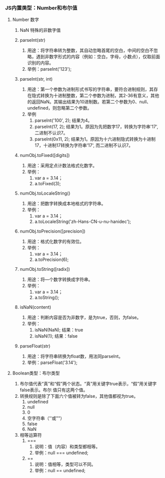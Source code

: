### JS内置类型：Number和布尔值 ###
1. Number 数字
	1. NaN 特殊的非数字值
	2. parseInt(str)
		1. 用途：将字符串转为整数，其自动忽略首尾的空白，中间的空白不忽略，遇到非数字形式的内容（例如：空白，字母，小数点），仅取前面识别的内容。
		2. 举例：parseInt('123');
	3. parseInt(str, int)
		1. 用途：第一个参数为进制形式书写的字符串，要符合进制规则，其存在隐式转换为十进制整数，第二个参数为进制，其2-36有意义，其他的返回NaN。其输出结果为10进制数。若第二个参数为0、null、undefined，则忽略第二个参数。
		2. 举例
			1. parseInt('100', 2); 结果为4。
			2. parseInt(17, 2); 结果为1。原因为先把数字17，转换为字符串'17', 二进制不认识7。
			2. parseInt(0x11, 2); 结果为1。原因为十六进制隐式转换为十进制17，十进制17转换为字符串'17', 而二进制不认识7。
	3.  numObj.toFixed([digits])
		1.  用途：采用定点计数法格式化数字。
		2.  举例：
			1.  var a = 3.14；
			2.  a.toFixed(3);

	4. numObj.toLocaleString()
		1. 用途：把数字转换成本地格式的字符串。
		2. 举例：
			1. var a = 3.14；
			1. a.toLocaleString('zh-Hans-CN-u-nu-hanidec');

	5. numObj.toPrecision([precision]) 
		1. 用途：格式化数字的有效位。
		2. 举例：
			1. var a = 3.14；
			2. a.toPrecision(6);

	6. numObj.toString([radix]) 
		1. 用途：将—个数字转换成字符串。
		2. 举例：
			1. var a = 3.14；
			2. a.toString();
	7. isNaN(content)
		1. 用途：判断内容是否为非数字，是为true，否则，为false。
		2. 举例：
			1. isNaN(NaN);	结果：true
			2. isNaN(1);	结果：false
	8. parseFloat(str)
		1. 用途：将字符串转换为float数，用法同parseInt。
		2. 举例：parseFloat('3.14');

2. Boolean类型：布尔类型
	1. 布尔值代表“真”和“假”两个状态。“真”用关键字true表示，“假”用关键字false表示。布尔
值只有这两个值。
	2. 转换规则是除了下面六个值被转为false，其他值都视为true。
		1. undefined
		2. null
		3. 0
		4. 空字符串（''或""）
		5. false
		6. NaN
	3. 相等运算符
		1. === 
			1. 说明：值（内容）和类型都相等。
			2. 举例：null === undefined;
		2. ==	
			1. 说明：值相等，类型可以不同。
			2. 举例：null == undefined;